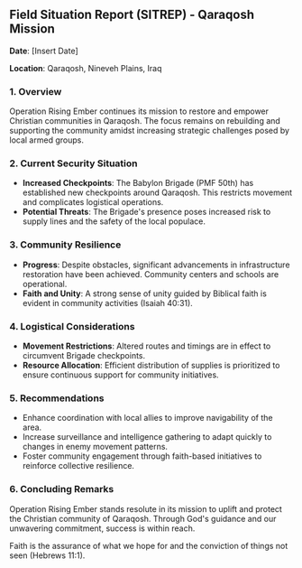 ## Field Situation Report (SITREP) - Qaraqosh Mission

**Date**: [Insert Date]

**Location**: Qaraqosh, Nineveh Plains, Iraq

### 1. Overview
Operation Rising Ember continues its mission to restore and empower Christian communities in Qaraqosh. The focus remains on rebuilding and supporting the community amidst increasing strategic challenges posed by local armed groups.

### 2. Current Security Situation
- **Increased Checkpoints**: The Babylon Brigade (PMF 50th) has established new checkpoints around Qaraqosh. This restricts movement and complicates logistical operations.
- **Potential Threats**: The Brigade's presence poses increased risk to supply lines and the safety of the local populace.
  
### 3. Community Resilience
- **Progress**: Despite obstacles, significant advancements in infrastructure restoration have been achieved. Community centers and schools are operational.
- **Faith and Unity**: A strong sense of unity guided by Biblical faith is evident in community activities (Isaiah 40:31).

### 4. Logistical Considerations
- **Movement Restrictions**: Altered routes and timings are in effect to circumvent Brigade checkpoints.
- **Resource Allocation**: Efficient distribution of supplies is prioritized to ensure continuous support for community initiatives.

### 5. Recommendations
- Enhance coordination with local allies to improve navigability of the area.
- Increase surveillance and intelligence gathering to adapt quickly to changes in enemy movement patterns.
- Foster community engagement through faith-based initiatives to reinforce collective resilience.

### 6. Concluding Remarks
Operation Rising Ember stands resolute in its mission to uplift and protect the Christian community of Qaraqosh. Through God's guidance and our unwavering commitment, success is within reach.

Faith is the assurance of what we hope for and the conviction of things not seen (Hebrews 11:1).
